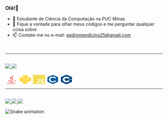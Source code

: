 ### Olá!👋


- 🌱 Estudante de Ciência da Computação na PUC Minas
- 🤔 Fique a vontade para olhar meus códigos e me perguntar qualquer coisa sobre
- 📫 Contate-me no e-mail: pedromendicino25@gmail.com
<br>
<hr>
<br>
<div>
    <a href="hhttps://github.com/pedropampolini">
    <img height="180em" src="https://github-readme-stats.vercel.app/api?username=pedropampolini&show_icons=true&theme=dracula&include_all_commits=true*count_private=true"/>
    <img src="https://github-readme-stats.vercel.app/api/top-langs/?username=pedropampolini&layout=compact&langs_count=16&theme=dracula">
</div>

<div style="display: inline-block;"><br>
    <img align="center" alt="Pedro-Java" height="30" width="40" src="https://raw.githubusercontent.com/devicons/devicon/master/icons/java/java-plain.svg">
    <img align="center" alt="Pedro-Java" height="30" width="40" src="https://raw.githubusercontent.com/devicons/devicon/master/icons/python/python-plain.svg">
    <img align="center" alt="Pedro-Java" height="30" width="40" src="https://raw.githubusercontent.com/devicons/devicon/master/icons/javascript/javascript-plain.svg">
    <img align="center" alt="Pedro-Java" height="30" width="40" src="https://raw.githubusercontent.com/devicons/devicon/master/icons/c/c-plain.svg">
    <img align="center" alt="Pedro-Java" height="30" width="40" src="https://raw.githubusercontent.com/devicons/devicon/master/icons/cplusplus/cplusplus-plain.svg">
</div>
<br>
<hr>
<br>
<div>
    <a href="https://www.linkedin.com/in/pedro-mendicino-2a6751190/">
        <img src="https://img.shields.io/badge/-Instagram-%23E4405F?style=for-the-badge&logo=instagram&logoColor=white" target="_blank">
    </a>
    <a href="https://www.instagram.com/pampolinipedro">
        <img src="https://img.shields.io/badge/-LinkedIn-%230077B5?style=for-the-badge&logo=linkedin&logoColor=white" target="_blank">
    </a>
    <a href="mainto:pedromendicino25@gmail.com">
        <img src="https://img.shields.io/badge/-Gmail-%23333?style=for-the-badge&logo=gmail&logoColor=white" target="_blank">
    </a>
</div>


![Snake animation](https://github.com/pedropampolini/pedropampolini/blob/output/github-contribution-grid-snake.svg)
